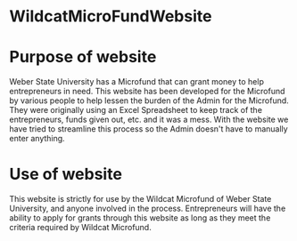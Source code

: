 # WildcatMicroFundWebsite

# Purpose of website
Weber State University has a Microfund that can grant money to help entrepreneurs in need.
This website has been developed for the Microfund by various people to help lessen the burden
of the Admin for the Microfund.  They were originally using an Excel Spreadsheet to keep track
of the entrepreneurs, funds given out, etc. and it was a mess.  With the website we have tried
to streamline this process so the Admin doesn't have to manually enter anything.

# Use of website
This website is strictly for use by the Wildcat Microfund of Weber State University, and anyone
involved in the process.  Entrepreneurs will have the ability to apply for grants through this 
website as long as they meet the criteria required by Wildcat Microfund.
